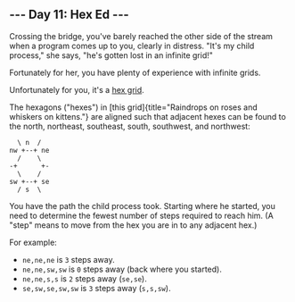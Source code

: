 \-\-- Day 11: Hex Ed \-\--
--------------------------

Crossing the bridge, you\'ve barely reached the other side of the stream
when a program comes up to you, clearly in distress. \"It\'s my child
process,\" she says, \"he\'s gotten lost in an infinite grid!\"

Fortunately for her, you have plenty of experience with infinite grids.

Unfortunately for you, it\'s a [hex
grid](https://en.wikipedia.org/wiki/Hexagonal_tiling).

The hexagons (\"hexes\") in [this
grid]{title="Raindrops on roses and whiskers on kittens."} are aligned
such that adjacent hexes can be found to the north, northeast,
southeast, south, southwest, and northwest:

      \ n  /
    nw +--+ ne
      /    \
    -+      +-
      \    /
    sw +--+ se
      / s  \

You have the path the child process took. Starting where he started, you
need to determine the fewest number of steps required to reach him. (A
\"step\" means to move from the hex you are in to any adjacent hex.)

For example:

-   `ne,ne,ne` is `3` steps away.
-   `ne,ne,sw,sw` is `0` steps away (back where you started).
-   `ne,ne,s,s` is `2` steps away (`se,se`).
-   `se,sw,se,sw,sw` is `3` steps away (`s,s,sw`).
